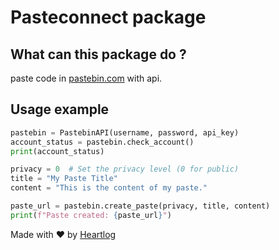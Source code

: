 # Pasteconnect package

## What can this package do ?
paste code in [pastebin.com]() with api.

## Usage example
```py
pastebin = PastebinAPI(username, password, api_key)
account_status = pastebin.check_account()
print(account_status)

privacy = 0  # Set the privacy level (0 for public)
title = "My Paste Title"
content = "This is the content of my paste."

paste_url = pastebin.create_paste(privacy, title, content)
print(f"Paste created: {paste_url}")
```

Made with ❤️ by [Heartlog](https://github.com/heartlog/)